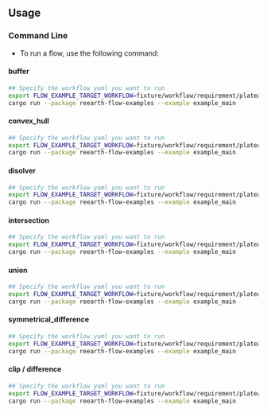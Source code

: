 ## Usage
### Command Line
* To run a flow, use the following command:

#### buffer
``` sh
## Specify the workflow yaml you want to run
export FLOW_EXAMPLE_TARGET_WORKFLOW=fixture/workflow/requirement/plateau4/a001-7/buffer.yml
cargo run --package reearth-flow-examples --example example_main
```

#### convex_hull
``` sh
## Specify the workflow yaml you want to run
export FLOW_EXAMPLE_TARGET_WORKFLOW=fixture/workflow/requirement/plateau4/a001-7/convex_hull.yml
cargo run --package reearth-flow-examples --example example_main
```

#### disolver
``` sh
## Specify the workflow yaml you want to run
export FLOW_EXAMPLE_TARGET_WORKFLOW=fixture/workflow/requirement/plateau4/a001-7/dissolver.yml
cargo run --package reearth-flow-examples --example example_main
```

#### intersection
``` sh
## Specify the workflow yaml you want to run
export FLOW_EXAMPLE_TARGET_WORKFLOW=fixture/workflow/requirement/plateau4/a001-7/intersection.yml
cargo run --package reearth-flow-examples --example example_main
```

#### union
``` sh
## Specify the workflow yaml you want to run
export FLOW_EXAMPLE_TARGET_WORKFLOW=fixture/workflow/requirement/plateau4/a001-7/union.yml
cargo run --package reearth-flow-examples --example example_main
```

#### symmetrical_difference
``` sh
## Specify the workflow yaml you want to run
export FLOW_EXAMPLE_TARGET_WORKFLOW=fixture/workflow/requirement/plateau4/a001-7/symmetrical_difference.yml
cargo run --package reearth-flow-examples --example example_main
```

#### clip / difference
``` sh
## Specify the workflow yaml you want to run
export FLOW_EXAMPLE_TARGET_WORKFLOW=fixture/workflow/requirement/plateau4/a001-7/clipper.yml
cargo run --package reearth-flow-examples --example example_main
```
